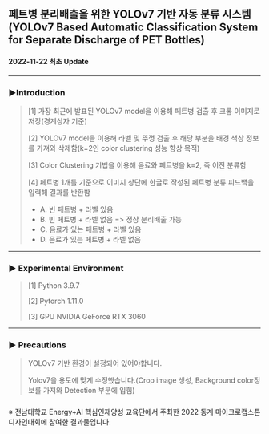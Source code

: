 ## 페트병 분리배출을 위한 YOLOv7 기반 자동 분류 시스템(YOLOv7 Based Automatic Classification System for Separate Discharge of PET Bottles)

#### 2022-11-22 최초 Update

-------------------------------------
### ▶Introduction
> [1] 가장 최근에 발표된 YOLOv7 model을 이용해 페트병 검출 후 크롭 이미지로 저장(경계상자 기준)
> 
> [2] YOLOv7 model을 이용해 라벨 및 뚜껑 검출 후 해당 부분을 배경 색상 정보를 가져와 삭제함(k=2인 color clustering 성능 향상 목적)
> 
> [3] Color Clustering 기법을 이용해 음료와 페트병을 k=2, 즉 이진 분류함
> 
> [4] 페트병 1개를 기준으로 이미지 상단에 한글로 작성된 페트병 분류 피드백을 입력해 결과를 반환함
> * A. 빈 페트병 + 라벨 있음
> * B. 빈 페트병 + 라벨 없음  => 정상 분리배출 가능
> * C. 음료가 있는 페트병 + 라벨 있음
> * D. 음료가 있는 페트병 + 라벨 없음

-------------------------------------
### ▶ Experimental Environment
> [1] Python 3.9.7
> 
> [2] Pytorch 1.11.0
>
> [3] GPU NVIDIA GeForce RTX 3060

-------------------------------------
### ▶ Precautions
> YOLOv7 기반 환경이 설정되어 있어야합니다.
> 
> Yolov7을 용도에 맞게 수정했습니다.(Crop image 생성, Background color정보를 가져와 Detection 부분에 입힘)



### 
※ 전남대학교 Energy+AI 핵심인재양성 교육단에서 주최한 2022 동계 마이크로캡스톤디자인대회에 참여한 결과물입니다.
